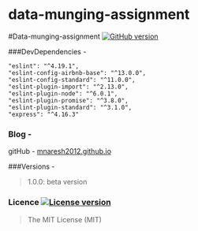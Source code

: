 # data-munging-assignment

#Data-munging-assignment  [![GitHub version](http://img.shields.io/badge/version-1.0.0-brightgreen.svg)]()

###DevDependencies - 
```
"eslint": "^4.19.1",
"eslint-config-airbnb-base": "^13.0.0",
"eslint-config-standard": "^11.0.0",
"eslint-plugin-import": "^2.13.0",
"eslint-plugin-node": "^6.0.1",
"eslint-plugin-promise": "^3.8.0",
"eslint-plugin-standard": "^3.1.0",
"express": "^4.16.3"
```

### Blog -
gitHub -  [mnaresh2012.github.io](http://mnaresh2012.github.io/index.html)

###Versions -
> 1.0.0: beta version

### Licence [![License version](http://img.shields.io/badge/License-MIT-red.svg)]()
> The MIT License (MIT)

